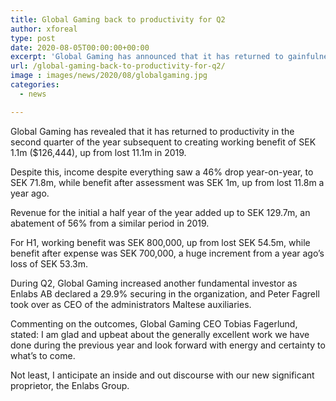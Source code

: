 ```yaml
---
title: Global Gaming back to productivity for Q2
author: xforeal 
type: post
date: 2020-08-05T00:00:00+00:00
excerpt: 'Global Gaming has announced that it has returned to gainfulness in the second quarter of the year subsequent to creating working benefit of SEK 1 '
url: /global-gaming-back-to-productivity-for-q2/
image : images/news/2020/08/globalgaming.jpg
categories:
  - news

---
```

Global Gaming has revealed that it has returned to productivity in the second quarter of the year subsequent to creating working benefit of SEK 1.1m ($126,444), up from lost 11.1m in 2019. 

Despite this, income despite everything saw a 46&percnt; drop year-on-year, to SEK 71.8m, while benefit after assessment was SEK 1m, up from lost 11.8m a year ago. 

Revenue for the initial a half year of the year added up to SEK 129.7m, an abatement of 56&percnt; from a similar period in 2019. 

For H1, working benefit was SEK 800,000, up from lost SEK 54.5m, while benefit after expense was SEK 700,000, a huge increment from a year ago&#8217;s loss of SEK 53.3m. 

During Q2, Global Gaming increased another fundamental investor as Enlabs AB declared a 29.9&percnt; securing in the organization, and Peter Fagrell took over as CEO of the administrators Maltese auxiliaries. 

Commenting on the outcomes, Global Gaming CEO Tobias Fagerlund, stated: I am glad and upbeat about the generally excellent work we have done during the previous year and look forward with energy and certainty to what&#8217;s to come. 

Not least, I anticipate an inside and out discourse with our new significant proprietor, the Enlabs Group.